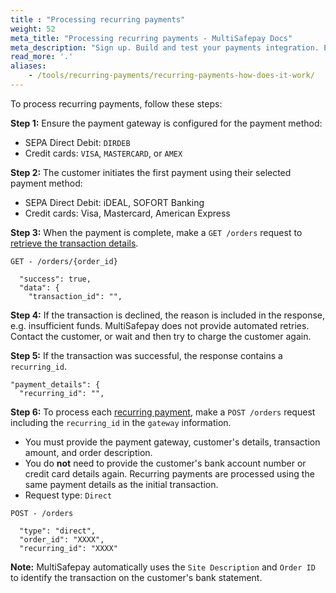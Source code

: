 ```yaml
---
title : "Processing recurring payments"
weight: 52
meta_title: "Processing recurring payments - MultiSafepay Docs"
meta_description: "Sign up. Build and test your payments integration. Explore our products and services. Use our API Reference, SDKs, and wrappers. Get support."
read_more: '.'
aliases:
    - /tools/recurring-payments/recurring-payments-how-does-it-work/
---
```

To process recurring payments, follow these steps:

**Step 1:** Ensure the payment gateway is configured for the payment method:

- SEPA Direct Debit: `DIRDEB`
- Credit cards: `VISA`, `MASTERCARD`, or `AMEX`

**Step 2:** The customer initiates the first payment using their selected payment method:

- SEPA Direct Debit: iDEAL, SOFORT Banking
- Credit cards: Visa, Mastercard, American Express

**Step 3:** When the payment is complete, make a `GET /orders` request to [retrieve the transaction details](/api/#retrieve-an-order).

```
GET - /orders/{order_id}

  "success": true,
  "data": {
    "transaction_id": "",
```

**Step 4:** If the transaction is declined, the reason is included in the response, e.g. insufficient funds. MultiSafepay does not provide automated retries. Contact the customer, or wait and then try to charge the customer again.

**Step 5:** If the transaction was successful, the response contains a `recurring_id`. 

```
"payment_details": {
  "recurring_id": "",
```

**Step 6:** To process each [recurring payment](/api/#recurring-payment), make a `POST /orders` request including the `recurring_id` in the `gateway` information.

- You must provide the payment gateway, customer's details, transaction amount, and order description. 
- You do **not** need to provide the customer's bank account number or credit card details again. Recurring payments are processed using the same payment details as the initial transaction. 
- Request type: `Direct`

```
POST - /orders

  "type": "direct", 
  "order_id": "XXXX", 
  "recurring_id": "XXXX" 
```

**Note:** MultiSafepay automatically uses the `Site Description` and `Order ID` to identify the transaction on the customer's bank statement.
